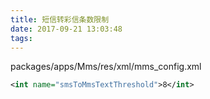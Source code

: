```yaml
---
title: 短信转彩信条数限制
date: 2017-09-21 13:03:48
tags:
---
```

packages/apps/Mms/res/xml/mms_config.xml
``` xml
<int name="smsToMmsTextThreshold">8</int>
```